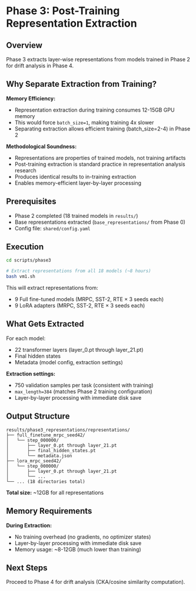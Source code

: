 # Phase 3: Post-Training Representation Extraction

## Overview

Phase 3 extracts layer-wise representations from models trained in Phase 2 for drift analysis in Phase 4.

## Why Separate Extraction from Training?

**Memory Efficiency:**
- Representation extraction during training consumes 12-15GB GPU memory
- This would force `batch_size=1`, making training 4x slower
- Separating extraction allows efficient training (batch_size=2-4) in Phase 2

**Methodological Soundness:**
- Representations are properties of trained models, not training artifacts
- Post-training extraction is standard practice in representation analysis research
- Produces identical results to in-training extraction
- Enables memory-efficient layer-by-layer processing

## Prerequisites

- Phase 2 completed (18 trained models in `results/`)
- Base representations extracted (`base_representations/` from Phase 0)
- Config file: `shared/config.yaml`

## Execution

```bash
cd scripts/phase3

# Extract representations from all 18 models (~8 hours)
bash vm1.sh
```

This will extract representations from:
- 9 Full fine-tuned models (MRPC, SST-2, RTE × 3 seeds each)
- 9 LoRA adapters (MRPC, SST-2, RTE × 3 seeds each)

## What Gets Extracted

For each model:
- 22 transformer layers (layer_0.pt through layer_21.pt)
- Final hidden states
- Metadata (model config, extraction settings)

**Extraction settings:**
- 750 validation samples per task (consistent with training)
- `max_length=384` (matches Phase 2 training configuration)
- Layer-by-layer processing with immediate disk save

## Output Structure

```
results/phase3_representations/representations/
├── full_finetune_mrpc_seed42/
│   └── step_000000/
│       ├── layer_0.pt through layer_21.pt
│       ├── final_hidden_states.pt
│       └── metadata.json
├── lora_mrpc_seed42/
│   └── step_000000/
│       ├── layer_0.pt through layer_21.pt
│       └── ...
└── ... (18 directories total)
```

**Total size:** ~12GB for all representations

## Memory Requirements

**During Extraction:**
- No training overhead (no gradients, no optimizer states)
- Layer-by-layer processing with immediate disk save
- Memory usage: ~8-12GB (much lower than training)

## Next Steps

Proceed to Phase 4 for drift analysis (CKA/cosine similarity computation).

